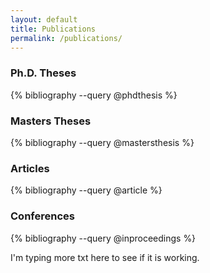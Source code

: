 ```yaml
---
layout: default
title: Publications
permalink: /publications/
---
```


### Ph.D. Theses

{% bibliography --query @phdthesis %}  

### Masters Theses

{% bibliography --query @mastersthesis %}

### Articles

{% bibliography --query @article %}

### Conferences

{% bibliography --query @inproceedings %}

I'm typing more txt here to see if it is working.

